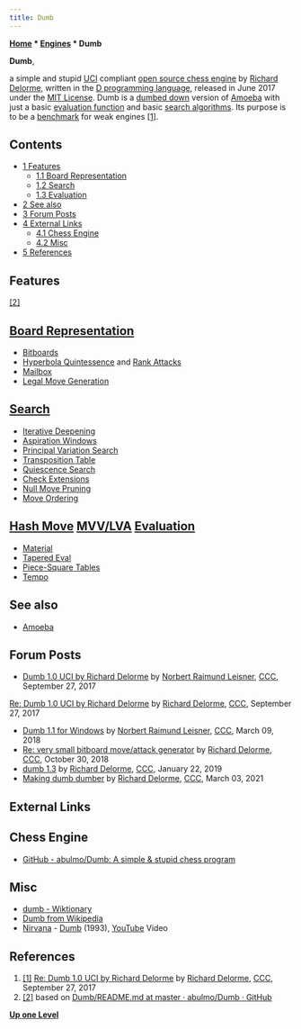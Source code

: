 ```yaml
---
title: Dumb
---
```

**[Home](Home "Home") * [Engines](Engines "Engines") * Dumb**

**Dumb**,

a simple and stupid [UCI](UCI "UCI") compliant [open source chess engine](Category:Open_Source "Category:Open Source") by [Richard Delorme](Richard_Delorme "Richard Delorme"), written in the [D programming language](</D_(Programming_Language)> "D (Programming Language)"), released in June 2017 under the [MIT License](Massachusetts_Institute_of_Technology#License "Massachusetts Institute of Technology"). Dumb is a [dumbed down](https://en.wikipedia.org/wiki/Dumbing_down) version of [Amoeba](Amoeba "Amoeba") with just a basic [evaluation function](Evaluation "Evaluation") and basic [search algorithms](Search "Search"). Its purpose is to be a [benchmark](Category:Benchmark "Category:Benchmark") for weak engines <a id="cite-note-1" href="#cite-ref-1">[1]</a>.

## Contents

- [1 Features](#features)
  - [1.1 Board Representation](#board-representation)
  - [1.2 Search](#search)
  - [1.3 Evaluation](#evaluation)
- [2 See also](#see-also)
- [3 Forum Posts](#forum-posts)
- [4 External Links](#external-links)
  - [4.1 Chess Engine](#chess-engine)
  - [4.2 Misc](#misc)
- [5 References](#references)

## Features

<a id="cite-note-2" href="#cite-ref-2">[2]</a>

## [Board Representation](Board_Representation "Board Representation")

- [Bitboards](Bitboards "Bitboards")
- [Hyperbola Quintessence](Hyperbola_Quintessence "Hyperbola Quintessence") and [Rank Attacks](First_Rank_Attacks#AttacksOnAllRanks "First Rank Attacks")
- [Mailbox](Mailbox "Mailbox")
- [Legal Move Generation](Move_Generation#Legal "Move Generation")

## [Search](Search "Search")

- [Iterative Deepening](Iterative_Deepening "Iterative Deepening")
- [Aspiration Windows](Aspiration_Windows "Aspiration Windows")
- [Principal Variation Search](Principal_Variation_Search "Principal Variation Search")
- [Transposition Table](Transposition_Table "Transposition Table")
- [Quiescence Search](Quiescence_Search "Quiescence Search")
- [Check Extensions](Check_Extensions "Check Extensions")
- [Null Move Pruning](Null_Move_Pruning "Null Move Pruning")
- [Move Ordering](Move_Ordering "Move Ordering")

## [Hash Move](Hash_Move "Hash Move") [MVV/LVA](MVV-LVA "MVV-LVA") [Evaluation](Evaluation "Evaluation")

- [Material](Material "Material")
- [Tapered Eval](Tapered_Eval "Tapered Eval")
- [Piece-Square Tables](Piece-Square_Tables "Piece-Square Tables")
- [Tempo](Tempo "Tempo")

## See also

- [Amoeba](Amoeba "Amoeba")

## Forum Posts

- [Dumb 1.0 UCI by Richard Delorme](http://www.talkchess.com/forum/viewtopic.php?t=65305) by [Norbert Raimund Leisner](Norbert_Raimund_Leisner "Norbert Raimund Leisner"), [CCC](CCC "CCC"), September 27, 2017

[Re: Dumb 1.0 UCI by Richard Delorme](http://www.talkchess.com/forum/viewtopic.php?t=65305&start=2) by [Richard Delorme](Richard_Delorme "Richard Delorme"), [CCC](CCC "CCC"), September 27, 2017

- [Dumb 1.1 for Windows](http://www.talkchess.com/forum3/viewtopic.php?f=2&t=66787) by [Norbert Raimund Leisner](Norbert_Raimund_Leisner "Norbert Raimund Leisner"), [CCC](CCC "CCC"), March 09, 2018
- [Re: very small bitboard move/attack generator](http://www.talkchess.com/forum3/viewtopic.php?f=7&t=68741&start=5) by [Richard Delorme](Richard_Delorme "Richard Delorme"), [CCC](CCC "CCC"), October 30, 2018
- [dumb 1.3](http://www.talkchess.com/forum3/viewtopic.php?f=2&t=69688) by [Richard Delorme](Richard_Delorme "Richard Delorme"), [CCC](CCC "CCC"), January 22, 2019
- [Making dumb dumber](http://www.talkchess.com/forum3/viewtopic.php?f=7&t=76772) by [Richard Delorme](Richard_Delorme "Richard Delorme"), [CCC](CCC "CCC"), March 03, 2021

## External Links

## Chess Engine

- [GitHub - abulmo/Dumb: A simple & stupid chess program](https://github.com/abulmo/Dumb)

## Misc

- [dumb - Wiktionary](https://en.wiktionary.org/wiki/dumb)
- [Dumb from Wikipedia](https://en.wikipedia.org/wiki/Dumb)
- [Nirvana](Category:Nirvana "Category:Nirvana") - [Dumb](<https://en.wikipedia.org/wiki/Dumb_(Nirvana_song)>) (1993), [YouTube](https://en.wikipedia.org/wiki/YouTube) Video

## References

1. <a id="cite-ref-1" href="#cite-note-1">[1]</a> [Re: Dumb 1.0 UCI by Richard Delorme](http://www.talkchess.com/forum/viewtopic.php?t=65305&start=2) by [Richard Delorme](Richard_Delorme "Richard Delorme"), [CCC](CCC "CCC"), September 27, 2017
1. <a id="cite-ref-2" href="#cite-note-2">[2]</a> based on [Dumb/README.md at master · abulmo/Dumb · GitHub](https://github.com/abulmo/Dumb/blob/master/README.md)

**[Up one Level](Engines "Engines")**

